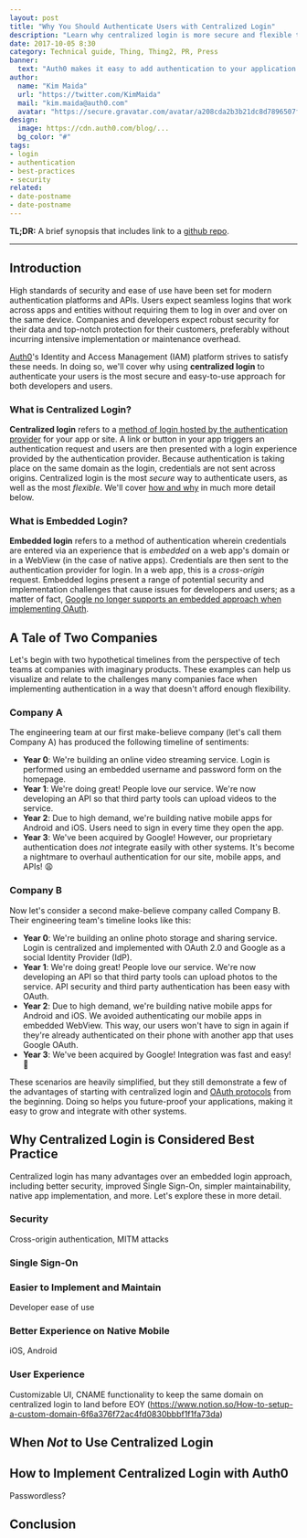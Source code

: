 ```yaml
---
layout: post
title: "Why You Should Authenticate Users with Centralized Login"
description: "Learn why centralized login is more secure and flexible than embedded login."
date: 2017-10-05 8:30
category: Technical guide, Thing, Thing2, PR, Press
banner:
  text: "Auth0 makes it easy to add authentication to your application."
author:
  name: "Kim Maida"
  url: "https://twitter.com/KimMaida"
  mail: "kim.maida@auth0.com"
  avatar: "https://secure.gravatar.com/avatar/a208cda2b3b21dc8d7896507f5ff60fc"
design:
  image: https://cdn.auth0.com/blog/...
  bg_color: "#"
tags:
- login
- authentication
- best-practices
- security
related:
- date-postname
- date-postname
---
```


**TL;DR:** A brief synopsis that includes link to a [github repo](http://www.github.com/).

---

## Introduction

High standards of security and ease of use have been set for modern authentication platforms and APIs. Users expect seamless logins that work across apps and entities without requiring them to log in over and over on the same device. Companies and developers expect robust security for their data and top-notch protection for their customers, preferably without incurring intensive implementation or maintenance overhead.

[Auth0](https://auth0.com)'s Identity and Access Management (IAM) platform strives to satisfy these needs. In doing so, we'll cover why using **centralized login** to authenticate your users is the most secure and easy-to-use approach for both developers and users.

### What is Centralized Login?

**Centralized login** refers to a [method of login hosted by the authentication provider](https://auth0.com/docs/hosted-pages/login) for your app or site. A link or button in your app triggers an authentication request and users are then presented with a login experience provided by the authentication provider. Because authentication is taking place on the same domain as the login, credentials are not sent across origins. Centralized login is the most _secure_ way to authenticate users, as well as the most _flexible_. We'll cover <a href="#why-use-centralized-login" target="_self">how and why</a> in much more detail below.

### What is Embedded Login?

**Embedded login** refers to a method of authentication wherein credentials are entered via an experience that is _embedded_ on a web app's domain or in a WebView (in the case of native apps). Credentials are then sent to the authentication provider for login. In a web app, this is a _cross-origin_ request. Embedded logins present a range of potential security and implementation challenges that cause issues for developers and users; as a matter of fact, [Google no longer supports an embedded approach when implementing OAuth](https://developers.googleblog.com/2016/08/modernizing-oauth-interactions-in-native-apps.html).

## A Tale of Two Companies

Let's begin with two hypothetical timelines from the perspective of tech teams at companies with imaginary products. These examples can help us visualize and relate to the challenges many companies face when implementing authentication in a way that doesn't afford enough flexibility.

### Company A

The engineering team at our first make-believe company (let's call them Company A) has produced the following timeline of sentiments:

* **Year 0**: We're building an online video streaming service. Login is performed using an embedded username and password form on the homepage.
* **Year 1**: We're doing great! People love our service. We're now developing an API so that third party tools can upload videos to the service.
* **Year 2**: Due to high demand, we're building native mobile apps for Android and iOS. Users need to sign in every time they open the app.
* **Year 3**: We've been acquired by Google! However, our proprietary authentication does _not_ integrate easily with other systems. It's become a nightmare to overhaul authentication for our site, mobile apps, and APIs! 😩

### Company B

Now let's consider a second make-believe company called Company B. Their engineering team's timeline looks like this:

* **Year 0**: We're building an online photo storage and sharing service. Login is centralized and implemented with OAuth 2.0 and Google as a social Identity Provider (IdP).
* **Year 1**: We're doing great! People love our service. We're now developing an API so that third party tools can upload photos to the service. API security and third party authentication has been easy with OAuth.
* **Year 2**: Due to high demand, we're building native mobile apps for Android and iOS. We avoided authenticating our mobile apps in embedded WebView. This way, our users won't have to sign in again if they're already authenticated on their phone with another app that uses Google OAuth.
* **Year 3**: We've been acquired by Google! Integration was fast and easy! 🎉

These scenarios are heavily simplified, but they still demonstrate a few of the advantages of starting with centralized login and [OAuth protocols](https://tools.ietf.org/html/draft-ietf-oauth-native-apps-12) from the beginning. Doing so helps you future-proof your applications, making it easy to grow and integrate with other systems.

## <span id="why-use-centralized-login"></span>Why Centralized Login is Considered Best Practice

Centralized login has many advantages over an embedded login approach, including better security, improved Single Sign-On, simpler maintainability, native app implementation, and more. Let's explore these in more detail.

### Security

Cross-origin authentication, MITM attacks

### Single Sign-On

### Easier to Implement and Maintain

Developer ease of use

### Better Experience on Native Mobile

iOS, Android

### User Experience

Customizable UI, CNAME functionality to keep the same domain on centralized login to land before EOY (https://www.notion.so/How-to-setup-a-custom-domain-6f6a376f72ac4fd0830bbbf1f1fa73da)

## When _Not_ to Use Centralized Login

## How to Implement Centralized Login with Auth0

Passwordless?

## Conclusion